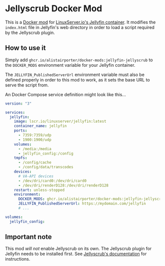 # Jellyscrub Docker Mod
This is a [Docker mod](https://github.com/linuxserver/docker-mods) for
[LinuxServer.io's Jellyfin
container](https://docs.linuxserver.io/images/docker-jellyfin).
It modifies the `index.html` file in Jellyfin's web directory in order to load
a script required by the Jellyscrub plugin.

## How to use it
Simply add `ghcr.io/alistairporter/docker-mods:jellyfin-jellyscrub` to the
`DOCKER_MODS` environment variable for your Jellyfin container.

The `JELLYFIN_PublishedServerUrl` environment variable must also be defined
properly in order to this mod to work, as it sets the base URL to serve the
script from.

An Docker Compose service definition might look like this...
```yaml
version: "3"

services:
  jellyfin:
    image: lscr.io/linuxserver/jellyfin:latest
    container_name: jellyfin
    ports:
      - 7359:7359/udp
      - 1900:1900/udp
    volumes:
      - /media:/media
      - jellyfin_config:/config
    tmpfs:
      - /config/cache
      - /config/data/transcodes
    devices:
      # VA-API devices
      - /dev/dri/card0:/dev/dri/card0
      - /dev/dri/renderD128:/dev/dri/renderD128
    restart: unless-stopped
    environment:
      DOCKER_MODS: ghcr.io/alistairporter/docker-mods:jellyfin-jellyscrub
      JELLYFIN_PublishedServerUrl: https://mydomain.com/jellyfin
      # ...

volumes:
  jellyfin_config:
```

## Important note
This mod *will not* enable Jellyscrub on its own.
The Jellyscrub plugin for Jellyfin needs to be installed first.
See
[Jellyscrub's documentation](https://github.com/nicknsy/jellyscrub#installation)
for instructions.

<!-- vim: set ts=2 sw=2 et : -->
